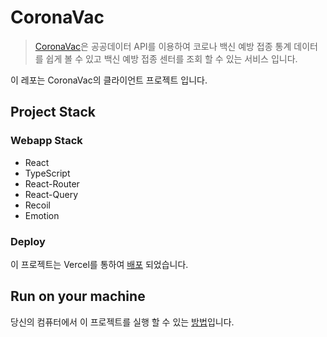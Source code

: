 # CoronaVac

> [CoronaVac](https://corona-vac-client.vercel.app/)은 공공데이터 API를 이용하여 코로나 백신 예방 접종 통계 데이터를 쉽게 볼 수 있고 백신 예방 접종 센터를 조회 할 수 있는 서비스 입니다.

이 레포는 CoronaVac의 클라이언트 프로젝트 입니다.

## Project Stack

### Webapp Stack

- React
- TypeScript
- React-Router
- React-Query
- Recoil
- Emotion

### Deploy

이 프로젝트는 Vercel를 통하여 [배포](https://corona-vac-client.vercel.app/) 되었습니다.

## Run on your machine

당신의 컴퓨터에서 이 프로젝트를 실행 할 수 있는 [방법](GUIDELINES.md)입니다.
